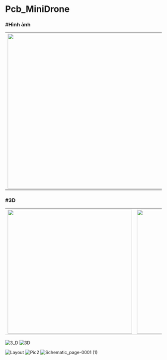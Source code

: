 # Pcb_MiniDrone
### #Hình ảnh

<p align="center">
  <table>
    <tr>
      <td>
        <img src="https://github.com/Trongnguyen004/Pcb_MiniDrone/assets/137270832/351beac9-0396-482b-a73d-8d9f8d49ccfc" width="500">
      </td>
      <td>
        <img src="https://github.com/Trongnguyen004/Pcb_MiniDrone/assets/137270832/de0e09c3-10bd-4759-9ffd-c9f34050f524"  width="500">
      </td>
    </tr>
  </table>
</p>

### #3D

<p align="center">
  <table>
    <tr>
      <td>
        <img src="https://github.com/Trongnguyen004/Pcb_MiniDrone/assets/137270832/e7ba7051-ff77-4058-bfe7-559e23e6374a" width="400">
      </td>
      <td>
        <img src="https://github.com/Trongnguyen004/Pcb_MiniDrone/assets/137270832/8bc480b2-4013-44b1-b3a7-2ff2b3a623cb"  width="400">
      </td>
      <td>
        <img src="https://github.com/Trongnguyen004/Pcb_MiniDrone/assets/137270832/1bc0e8cd-f673-4337-bca2-450b74955df2"  width="400">
      </td>
    </tr>
  </table>
</p>


![3_D](https://github.com/Trongnguyen004/Pcb_MiniDrone/assets/137270832/e7ba7051-ff77-4058-bfe7-559e23e6374a)
![3D](https://github.com/Trongnguyen004/Pcb_MiniDrone/assets/137270832/8bc480b2-4013-44b1-b3a7-2ff2b3a623cb)

![Layout](https://github.com/Trongnguyen004/Pcb_MiniDrone/assets/137270832/de0e09c3-10bd-4759-9ffd-c9f34050f524)
![Pic2](https://github.com/Trongnguyen004/Pcb_MiniDrone/assets/137270832/1bc0e8cd-f673-4337-bca2-450b74955df2)
![Schematic_page-0001 (1)](https://github.com/Trongnguyen004/Pcb_MiniDrone/assets/137270832/351beac9-0396-482b-a73d-8d9f8d49ccfc)



